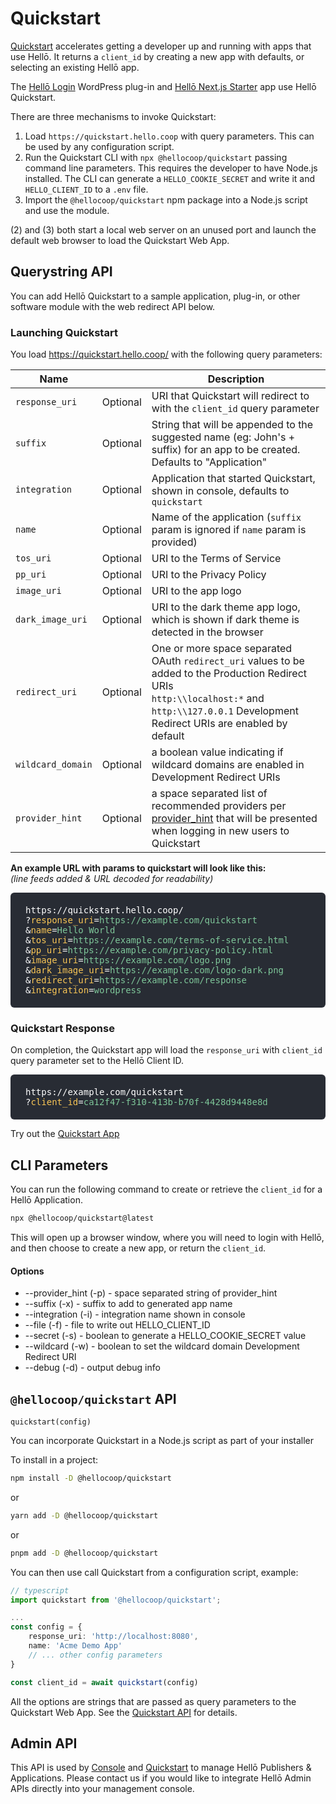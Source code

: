 # Quickstart

[Quickstart](https://quickstart.hello.coop) accelerates getting a developer up and running with apps that use Hellō. It returns a `client_id` by creating a new app with defaults, or selecting an existing Hellō app.

The [Hellō Login](https://wordpress.org/plugins/hello-login/) WordPress plug-in and [Hellō Next.js Starter](https://hello-nextjs-starter.vercel.app) app use Hellō Quickstart.


There are three mechanisms to invoke Quickstart:

1. Load `https://quickstart.hello.coop` with query parameters. This can be used by any configuration script.
2. Run the Quickstart CLI with `npx @hellocoop/quickstart` passing command line parameters. This requires the developer to have Node.js installed. The CLI can generate a `HELLO_COOKIE_SECRET` and write it and `HELLO_CLIENT_ID` to a `.env` file. 
3. Import the `@hellocoop/quickstart` npm package into a Node.js script and use the module.

(2) and (3) both start a local web server on an unused port and launch the default web browser to load the Quickstart Web App.


## Querystring API

You can add Hellō Quickstart to a sample application, plug-in, or other software module with the web redirect API below.

### Launching Quickstart 

You load https://quickstart.hello.coop/ with the following query parameters:

|Name||Description|
|---|---|---|
|`response_uri`|Optional|URI that Quickstart will redirect to with the `client_id` query parameter|
|`suffix`|Optional|String that will be appended to the suggested name (eg: John's + suffix) for an app to be created. Defaults to "Application"|
|`integration`|Optional|Application that started Quickstart, shown in console, defaults to `quickstart`|
|`name`|Optional|Name of the application (`suffix` param is ignored if `name` param is provided)|
|`tos_uri`|Optional|URI to the Terms of Service|
|`pp_uri`|Optional|URI to the Privacy Policy|
|`image_uri`|Optional|URI to the app logo|
|`dark_image_uri`|Optional|URI to the dark theme app logo, which is shown if dark theme is detected in the browser|
|`redirect_uri`|Optional|One or more space separated OAuth `redirect_uri` values to be added to the Production Redirect URIs<br/>`http:\\localhost:*` and `http:\\127.0.0.1` Development Redirect URIs are enabled by default|
|`wildcard_domain`|Optional|a boolean value indicating if wildcard domains are enabled in Development Redirect URIs|
|`provider_hint`|Optional|a space separated list of recommended providers per [provider_hint](./ux-reference#provider-hint) that will be presented when logging in new users to Quickstart|

**An example URL with params to quickstart will look like this:**<br/>
*(line feeds added & URL decoded for readability)*

<p style="background: #282c34; color: white; word-break: break-all; border-radius: 6px; padding:  1.25rem 1.5rem; font-weight: 500; font-family: Consolas, Monaco, 'Andale Mono', 'Ubuntu Mono', monospace;">
  https://quickstart.hello.coop/<br>
  ?<span style="color: #f8c555">response_uri</span>=<span style="color: #7ec699;">https://example.com/quickstart</span><br>
  &<span style="color: #f8c555;">name</span>=<span style="color: #7ec699;">Hello World</span><br>
  &<span style="color: #f8c555;">tos_uri</span>=<span style="color: #7ec699;">https://example.com/terms-of-service.html</span><br>
  &<span style="color: #f8c555;">pp_uri</span>=<span style="color: #7ec699;">https://example.com/privacy-policy.html</span><br>
  &<span style="color: #f8c555;">image_uri</span>=<span style="color: #7ec699;">https://example.com/logo.png</span><br>
  &<span style="color: #f8c555;">dark_image_uri</span>=<span style="color: #7ec699;">https://example.com/logo-dark.png</span><br>
  &<span style="color: #f8c555;">redirect_uri</span>=<span style="color: #7ec699;">https://example.com/response</span><br>
  &<span style="color: #f8c555;">integration</span>=<span style="color: #7ec699;">wordpress</span>
</p>

### Quickstart Response

On completion, the Quickstart app will load the `response_uri` with `client_id` query parameter set to the Hellō Client ID. 

<p style="background: #282c34; color: white; word-break: break-all; border-radius: 6px; padding:  1.25rem 1.5rem; font-weight: 500; font-family: Consolas, Monaco, 'Andale Mono', 'Ubuntu Mono', monospace;">
  https://example.com/quickstart<br>
  ?<span style="color: #f8c555">client_id</span>=<span style="color: #7ec699;">ca12f47-f310-413b-b70f-4428d9448e8d</span>
</p>

Try out the [Quickstart App ](https://quickstart.hello.coop/)

## CLI Parameters

You can run the following command to create or retrieve the `client_id` for a Hellō Application. 
```sh
npx @hellocoop/quickstart@latest
```

This will open up a browser window, where you will need to login with Hellō, and then choose to create a new app, or return the `client_id`.

#### Options

- --provider_hint (-p) - space separated string of provider_hint 
- --suffix (-x) - suffix to add to generated app name
- --integration (-i) - integration name shown in console
- --file (-f) - file to write out HELLO_CLIENT_ID
- --secret (-s) - boolean to generate a HELLO_COOKIE_SECRET value
- --wildcard (-w) - boolean to set the wildcard domain Development Redirect URI
- --debug (-d) - output debug info

## `@hellocoop/quickstart` API
`quickstart(config)`

You can incorporate Quickstart in a Node.js script as part of your installer

To install in a project:

```sh
npm install -D @hellocoop/quickstart
```
or
```sh
yarn add -D @hellocoop/quickstart
```
or
```sh
pnpm add -D @hellocoop/quickstart
```

You can then use call Quickstart from a configuration script, example:
```typescript
// typescript
import quickstart from '@hellocoop/quickstart';

...
const config = {
    response_uri: 'http://localhost:8080',
    name: 'Acme Demo App'
    // ... other config parameters
}

const client_id = await quickstart(config)
```
All the options are strings that are passed as query parameters to the Quickstart Web App. See the [Quickstart API](#querystring-api) for details.

## Admin API

This API is used by [Console](https://console.hello.coop) and [Quickstart](https://quickstart.hello.coop) to manage Hellō Publishers & Applications. Please contact us if you would like to integrate Hellō Admin APIs directly into your management console.

